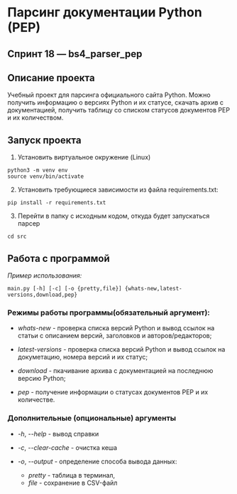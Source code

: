 # Парсинг документации Python (PEP)
## Спринт 18 — bs4_parser_pep

## Описание проекта
Учебный проект для парсинга официального сайта Python. Можно получить информацию о версиях Python и их статусе, скачать архив с документацией, получить таблицу со списком статусов документов PEP и их количеством. 

## Запуск проекта
1. Установить виртуальное окружение (Linux)
```
python3 -m venv env
source venv/bin/activate
```

2. Установить требующиеся зависимости из файла requirements.txt:
```
pip install -r requirements.txt
```
3. Перейти в папку с исходным кодом, откуда будет запускаться парсер
```
cd src
```

## Работа с программой
*Пример использования:*

```
main.py [-h] [-c] [-o {pretty,file}] {whats-new,latest-versions,download,pep}
```
### Режимы работы программы(обязательный аргумент):

- *whats-new* - проверка списка версий Python и вывод ссылок на статьи с описанием версий, заголовков и авторов/редакторов;

- *latest-versions* - проверка списка версий Python и вывод ссылок на докуметацию, номера версий и их статус;

- *download* - пкачивание архива с документацией на последнюю версию Python;

- *pep* - получение информации о статусах документов PEP и их количестве.

### Дополнительные (опциональные) аргументы

- *-h*, *--help* - вывод справки

- *-c*, *--clear-cache* - очистка кеша

- *-o*, *--output* - определение способа вывода данных: 
    - *pretty* - таблица в терминал,
    - *file* - сохранение в CSV-файл
